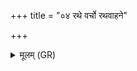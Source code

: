 +++
title = "०४ रथे वर्चो रथवाहने"

+++
<details><summary>मूलम् (GR)</summary>

रथे वर्चो रथवाहने च वर्च  
इषुधौ वर्चः कवचे च वर्चः ।  
अश्वेषु वर्चो अधि यन्  
(…) ॥ +++(see 1d)+++
</details>